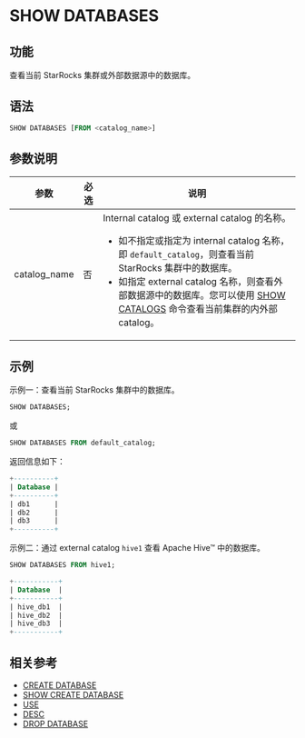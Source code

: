 # SHOW DATABASES

## 功能

查看当前 StarRocks 集群或外部数据源中的数据库。

## 语法

```SQL
SHOW DATABASES [FROM <catalog_name>]
```

## 参数说明

| **参数**          | **必选** | **说明**                                                     |
| ----------------- | -------- | ------------------------------------------------------------ |
| catalog_name | 否       | Internal catalog 或 external catalog 的名称。<ul><li>如不指定或指定为 internal catalog 名称，即 `default_catalog`，则查看当前 StarRocks 集群中的数据库。</li><li>如指定 external catalog 名称，则查看外部数据源中的数据库。您可以使用 [SHOW CATALOGS](SHOW%20CATALOGS.md) 命令查看当前集群的内外部 catalog。</li></ul> |

## 示例

示例一：查看当前 StarRocks 集群中的数据库。

```SQL
SHOW DATABASES;
```

或

```SQL
SHOW DATABASES FROM default_catalog;
```

返回信息如下：

```SQL
+----------+
| Database |
+----------+
| db1      |
| db2      |
| db3      |
+----------+
```

示例二：通过 external catalog `hive1` 查看 Apache Hive™ 中的数据库。

```SQL
SHOW DATABASES FROM hive1;

+-----------+
| Database  |
+-----------+
| hive_db1  |
| hive_db2  |
| hive_db3  |
+-----------+
```

## 相关参考

- [CREATE DATABASE](../data-definition/CREATE%20DATABASE.md)
- [SHOW CREATE DATABASE](SHOW%20CREATE%20DATABASE.md)
- [USE](../data-definition/USE.md)
- [DESC](../Utility/DESCRIBE.md)
- [DROP DATABASE](../data-definition/DROP%20DATABASE.md)
